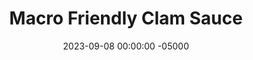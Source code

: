 ---
layout: post
title:  "Macro Friendly Clam Sauce"
date:   2023-09-08 00:00:00 -05000
categories: 
- Recipes
- Fish
permalink: /recipes/clam-sauce
image: /assets/Food/Fish/Clam Sauce/clam-sauce.jpg
ing: clamsauce-ing
facts: clamsauce-facts
Prep: 5
Rest: 
Cook: 35
Source1: https://simple-nourished-living.com/lightened-up-spaghetti-with-white-wine-clam-sauce/
Source2: 
whisk: https://s.samsungfood.com/ayjgY
tags: 
- christmas
- clam
- canned
- wine
- pasta
- linguini
- penne
- garlic
- red pepper
- sea food
- seafood
Description: Clam sauce always makes me think of Fridays and Christmas time, and this recipe is the perfect way to satisfy these memories in a healthy way. It has some healthy fats in extra virgin olive oil, but isn't a total calorie bomb like most recipes. This goes great over some pasta or spaghetti squash, so check out my <a href="spaghetti-squash">Spaghetti Squash Cooked 3 Ways</a> to learn how to make this simple vegetable
Instructions: 
- In a medium saucepot, saute oil and garlic over medium heat for a few minutes, until fragrant<br><br>

- For clams, I use 3 6.5oz cans of minced clams, and I don't drain or rinse the can.  Just add the whole can as is<br><br>

- Add the rest of the ingredients and simmer on medium low for about half an hour, covered. Stir occasionally<br><br>

- Serve with pasta (1 lb) or spagetti squash (whole squash)
---